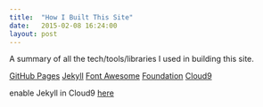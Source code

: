 ```yaml
---
title:  "How I Built This Site"
date:   2015-02-08 16:24:00
layout: post
---
```


A summary of all the tech/tools/libraries I used in building this site.

[GitHub Pages](https://pages.github.com/)
[Jekyll](http://jekyllrb.com/)
[Font Awesome](https://fortawesome.github.io/Font-Awesome/)
[Foundation](http://foundation.zurb.com/)
[Cloud9](https://c9.io/)

enable Jekyll in Cloud9 [here](https://docs.c9.io/frameworks_jekyll.html)